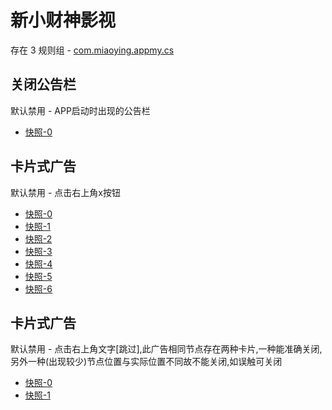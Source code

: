 # 新小财神影视

存在 3 规则组 - [com.miaoying.appmy.cs](/src/apps/com.miaoying.appmy.cs.ts)

## 关闭公告栏

默认禁用 - APP启动时出现的公告栏

- [快照-0](https://i.gkd.li/import/12522872)

## 卡片式广告

默认禁用 - 点击右上角x按钮

- [快照-0](https://i.gkd.li/import/12565637)
- [快照-1](https://i.gkd.li/import/12522881)
- [快照-2](https://i.gkd.li/import/12565480)
- [快照-3](https://i.gkd.li/import/12565507)
- [快照-4](https://i.gkd.li/import/12565475)
- [快照-5](https://i.gkd.li/import/12565510)
- [快照-6](https://i.gkd.li/import/12565522)

## 卡片式广告

默认禁用 - 点击右上角文字[跳过],此广告相同节点存在两种卡片,一种能准确关闭,另外一种(出现较少)节点位置与实际位置不同故不能关闭,如误触可关闭

- [快照-0](https://i.gkd.li/import/12565375)
- [快照-1](https://i.gkd.li/import/12565408)
